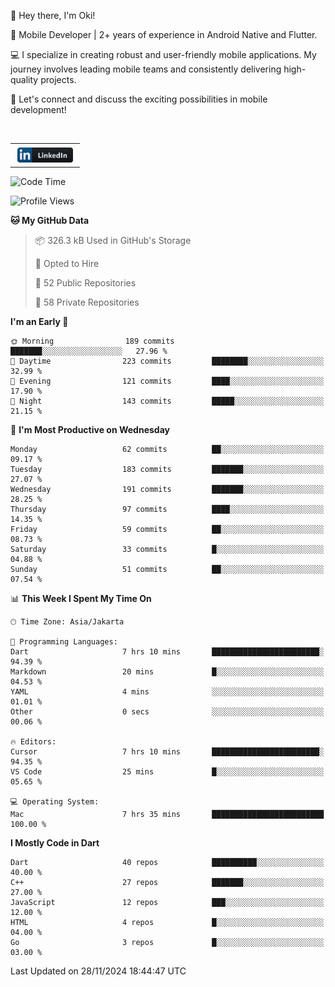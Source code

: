 <p>
 👋 Hey there, I'm Oki!

🚀 Mobile Developer | 2+ years of experience in Android Native and Flutter.

💻 I specialize in creating robust and user-friendly mobile applications. My journey involves leading mobile teams and consistently delivering high-quality projects.

🔗 Let's connect and discuss the exciting possibilities in mobile development!

<br>

<table style="border:none; border-collapse:collapse; cellspacing:0; cellpadding:0">
    <tr>
        <td>
           <a href="https://www.linkedin.com/in/oki-6ba305173/" target="_blank">
              <img src="https://github.com/inisialkey/inisialkey/blob/main/assets/linkedin.svg" alt="LinkedIn" style="vertical-align:top; margin:4px" height=24>
          </a>
        </td>
    </tr>
</table>

<!-- <br>

<!--START_SECTION:waka-->
![Code Time](http://img.shields.io/badge/Code%20Time-859%20hrs%2027%20mins-blue)

![Profile Views](http://img.shields.io/badge/Profile%20Views-33-blue)

**🐱 My GitHub Data** 

> 📦 326.3 kB Used in GitHub's Storage 
 > 
> 💼 Opted to Hire
 > 
> 📜 52 Public Repositories 
 > 
> 🔑 58 Private Repositories 
 > 
**I'm an Early 🐤** 

```text
🌞 Morning                189 commits         ███████░░░░░░░░░░░░░░░░░░   27.96 % 
🌆 Daytime                223 commits         ████████░░░░░░░░░░░░░░░░░   32.99 % 
🌃 Evening                121 commits         ████░░░░░░░░░░░░░░░░░░░░░   17.90 % 
🌙 Night                  143 commits         █████░░░░░░░░░░░░░░░░░░░░   21.15 % 
```
📅 **I'm Most Productive on Wednesday** 

```text
Monday                   62 commits          ██░░░░░░░░░░░░░░░░░░░░░░░   09.17 % 
Tuesday                  183 commits         ███████░░░░░░░░░░░░░░░░░░   27.07 % 
Wednesday                191 commits         ███████░░░░░░░░░░░░░░░░░░   28.25 % 
Thursday                 97 commits          ████░░░░░░░░░░░░░░░░░░░░░   14.35 % 
Friday                   59 commits          ██░░░░░░░░░░░░░░░░░░░░░░░   08.73 % 
Saturday                 33 commits          █░░░░░░░░░░░░░░░░░░░░░░░░   04.88 % 
Sunday                   51 commits          ██░░░░░░░░░░░░░░░░░░░░░░░   07.54 % 
```


📊 **This Week I Spent My Time On** 

```text
🕑︎ Time Zone: Asia/Jakarta

💬 Programming Languages: 
Dart                     7 hrs 10 mins       ████████████████████████░   94.39 % 
Markdown                 20 mins             █░░░░░░░░░░░░░░░░░░░░░░░░   04.53 % 
YAML                     4 mins              ░░░░░░░░░░░░░░░░░░░░░░░░░   01.01 % 
Other                    0 secs              ░░░░░░░░░░░░░░░░░░░░░░░░░   00.06 % 

🔥 Editors: 
Cursor                   7 hrs 10 mins       ████████████████████████░   94.35 % 
VS Code                  25 mins             █░░░░░░░░░░░░░░░░░░░░░░░░   05.65 % 

💻 Operating System: 
Mac                      7 hrs 35 mins       █████████████████████████   100.00 % 
```

**I Mostly Code in Dart** 

```text
Dart                     40 repos            ██████████░░░░░░░░░░░░░░░   40.00 % 
C++                      27 repos            ███████░░░░░░░░░░░░░░░░░░   27.00 % 
JavaScript               12 repos            ███░░░░░░░░░░░░░░░░░░░░░░   12.00 % 
HTML                     4 repos             █░░░░░░░░░░░░░░░░░░░░░░░░   04.00 % 
Go                       3 repos             █░░░░░░░░░░░░░░░░░░░░░░░░   03.00 % 
```




 Last Updated on 28/11/2024 18:44:47 UTC
<!--END_SECTION:waka-->